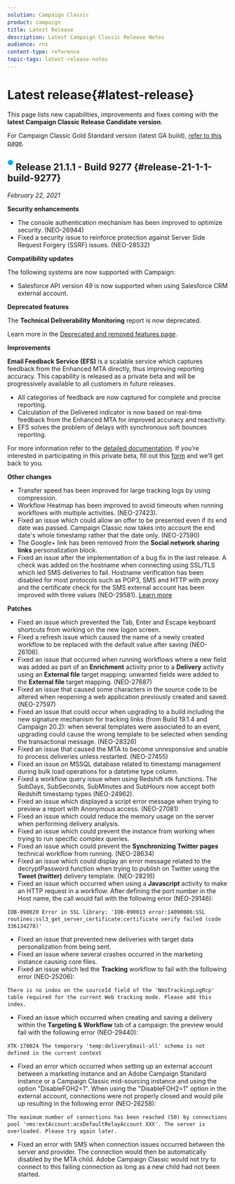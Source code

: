 ```yaml
---
solution: Campaign Classic
product: campaign
title: Latest Release
description: Latest Campaign Classic Release Notes
audience: rns
content-type: reference
topic-tags: latest-release-notes
---
```


# Latest release{#latest-release}

This page lists new capabilities, improvements and fixes coming with the **latest Campaign Classic Release Candidate version**.

For Campaign Classic Gold Standard version (latest GA build), [refer to this page](../../rn/using/gold-standard.md).

## ![](assets/do-not-localize/blue_2.png) Release 21.1.1 - Build 9277 {#release-21-1-1-build-9277}

_February 22, 2021_

**Security enhancements**

* The console authentication mechanism has been improved to optimize security. (NEO-26944)
* Fixed a security issue to reinforce protection against Server Side Request Forgery (SSRF) issues. (NEO-28532)

**Compatibility updates**

The following systems are now supported with Campaign:

* Salesforce API version 49 is now supported when using Salesforce CRM external account.

**Deprecated features**

The **Technical Deliverability Monitoring** report is now deprecated. 

Learn more in the [Deprecated and removed features page](../../rn/using/deprecated-features.md).

**Improvements**

**Email Feedback Service (EFS)** is a scalable service which captures feedback from the Enhanced MTA directly, thus improving reporting accuracy. This capability is released as a private beta and will be progressively available to all customers in future releases.

* All categories of feedback are now captured for complete and precise reporting.
* Calculation of the Delivered indicator is now based on real-time feedback from the Enhanced MTA for improved accuracy and reactivity.
* EFS solves the problem of delays with synchronous soft bounces reporting.

For more information refer to the [detailed documentation](../../delivery/using/sending-with-enhanced-mta.md#efs).
If you’re interested in participating in this private beta, fill out this [form](https://forms.office.com/Pages/ResponsePage.aspx?id=Wht7-jR7h0OUrtLBeN7O4Rol2vQGupxItW9_BerXV6VUQTJPN1Q5WUI4OFNTWkYzQjg3WllUSDAxWi4u) and we’ll get back to you.

**Other changes**

* Transfer speed has been improved for large tracking logs by using compression.
* Workflow Heatmap has been improved to avoid timeouts when running workflows with multiple activities. (NEO-27423).
* Fixed an issue which could allow an offer to be presented even if its end date was passed. Campaign Classic now takes into account the end date's whole timestamp rather that the date only. (NEO-27590)
* The Google+ link has been removed from the **Social network sharing links** personalization block.
* Fixed an issue after the implementation of a bug fix in the last release. A check was added on the hostname when connecting using SSL/TLS which led SMS deliveries to fail. Hostname verification has been disabled for most protocols such as POP3, SMS and HTTP with proxy and the certificate check for the SMS external account has been improved with three values (NEO-29581). [Learn more](../../delivery/using/sms-protocol.md#skip-tls)

**Patches**

* Fixed an issue which prevented the Tab, Enter and Escape keyboard shortcuts from working on the new logon screen.
* Fixed a refresh issue which caused the name of a newly created workflow to be replaced with the default value after saving (NEO-26106).
* Fixed an issue that occurred when running workflows where a new field was added as part of an **Enrichment** activity prior to a **Delivery** activity using an **External file** target mapping: unwanted fields were added to the **External file** target mapping. (NEO-27687)
* Fixed an issue that caused some characters in the source code to be altered when reopening a web application previously created and saved. (NEO-27597)
* Fixed an issue that could occur when upgrading to a build including the new signature mechanism for tracking links (from Build 19.1.4 and Campaign 20.2): when several templates were associated to an event, upgrading could cause the wrong template to be selected when sending the transactional message. (NEO-28326)
* Fixed an issue that caused the MTA to become unresponsive and unable to process deliveries unless restarted. (NEO-27455)
* Fixed an issue on MSSQL database related to timestamp management during bulk load operations for a datetime type column.
* Fixed a workflow query issue when using Redshift xtk functions. The SubDays, SubSeconds, SubMinutes and SubHours now accept both Redshift timestamp types (NEO-24962).
* Fixed an issue which displayed a script error message when trying to preview a report with Anonymous access. (NEO-27081)
* Fixed an issue which could reduce the memory usage on the server when performing delivery analysis.
* Fixed an issue which could prevent the instance from working when trying to run specific complex queries.
* Fixed an issue which could prevent the **Synchronizing Twitter pages** technical workflow from running. (NEO-28634)
* Fixed an issue which could display an error message related to the decryptPassword function when trying to publish on Twitter using the **Tweet (twitter)** delivery template. (NEO-28216)
* Fixed an issue which occurred when using a **Javascript** activity to make an HTTP request in a workflow. After defining the port number in the Host name, the call would fail with the following error (NEO-29146): 

```
IOB-090020 Error in SSL library: 'IOB-090013 error:14090086:SSL routines:ssl3_get_server_certificate:certificate verify failed (code 336134278)'
``` 

* Fixed an issue that prevented new deliveries with target data personalization from being sent.
* Fixed an issue where several crashes occurred in the marketing instance causing core files.
* Fixed an issue which led the **Tracking** workflow to fail with the following error (NEO-25206):

```
There is no index on the sourceId field of the 'NmsTrackingLogRcp' table required for the current Web tracking mode. Please add this index.
```

* Fixed an issue which occurred when creating and saving a delivery within the **Targeting & Workflow** tab of a campaign: the preview would fail with the following error (NEO-29440):

```
XTK-170024 The temporary 'temp:deliveryEmail-all' schema is not defined in the current context
```

* Fixed an error which occurred when setting up an external account between a marketing instance and an Adobe Campaign Standard instance or a Campaign Classic mid-sourcing instance and using the option "DisableFOH2=1". When using the "DisableFOH2=1" option in the external account, connections were not properly closed and would pile up resulting in the following error (NEO-26258): 

```
The maximum number of connections has been reached (50) by connections pool 'nms:extAccount:acsDefaultRelayAccount XXX'. The server is overloaded. Please try again later.
```

* Fixed an error with SMS when connection issues occurred between the server and provider. The connection would then be automatically disabled by the MTA child. Adobe Campaign Classic would not try to connect to this failing connection as long as a new child had not been started.
